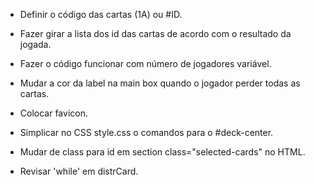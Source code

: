- Definir o código das cartas (1A) ou #ID.
- Fazer girar a lista dos id das cartas de acordo com o resultado da jogada.
- Fazer o código funcionar com número de jogadores variável.

- Mudar a cor da label na main box quando o jogador perder todas as cartas.
- Colocar favicon.
- Simplicar no CSS style.css o comandos para o #deck-center.
- Mudar de class para id em section class="selected-cards" no HTML.
- Revisar 'while' em distrCard.
